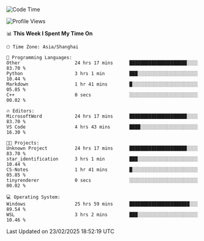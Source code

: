 <!--START_SECTION:waka-->
![Code Time](http://img.shields.io/badge/Code%20Time-2%2C327%20hrs%2055%20mins-blue)

![Profile Views](http://img.shields.io/badge/Profile%20Views-4-blue)

📊 **This Week I Spent My Time On** 

```text
🕑︎ Time Zone: Asia/Shanghai

💬 Programming Languages: 
Other                    24 hrs 17 mins      █████████████████████░░░░   83.70 % 
Python                   3 hrs 1 min         ███░░░░░░░░░░░░░░░░░░░░░░   10.44 % 
Markdown                 1 hr 41 mins        █░░░░░░░░░░░░░░░░░░░░░░░░   05.85 % 
C++                      0 secs              ░░░░░░░░░░░░░░░░░░░░░░░░░   00.02 % 

🔥 Editors: 
MicrosoftWord            24 hrs 17 mins      █████████████████████░░░░   83.70 % 
VS Code                  4 hrs 43 mins       ████░░░░░░░░░░░░░░░░░░░░░   16.30 % 

🐱‍💻 Projects: 
Unknown Project          24 hrs 17 mins      █████████████████████░░░░   83.70 % 
star_identification      3 hrs 1 min         ███░░░░░░░░░░░░░░░░░░░░░░   10.44 % 
CS-Notes                 1 hr 41 mins        █░░░░░░░░░░░░░░░░░░░░░░░░   05.85 % 
tinyrenderer             0 secs              ░░░░░░░░░░░░░░░░░░░░░░░░░   00.02 % 

💻 Operating System: 
Windows                  25 hrs 59 mins      ██████████████████████░░░   89.54 % 
WSL                      3 hrs 2 mins        ███░░░░░░░░░░░░░░░░░░░░░░   10.46 % 
```


 Last Updated on 23/02/2025 18:52:19 UTC
<!--END_SECTION:waka-->